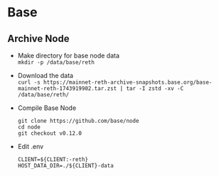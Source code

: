 # Base

## Archive Node
-  Make directory for base node data  
  ```mkdir -p /data/base/reth```

- Download the data  
  ```curl -s https://mainnet-reth-archive-snapshots.base.org/base-mainnet-reth-1743919902.tar.zst | tar -I zstd -xv -C /data/base/reth/```

- Compile Base Node  
  ```
  git clone https://github.com/base/node 
  cd node
  git checkout v0.12.0
  ```
  
- Edit .env
  ```
  CLIENT=${CLIENT:-reth}
  HOST_DATA_DIR=./${CLIENT}-data
  ```
